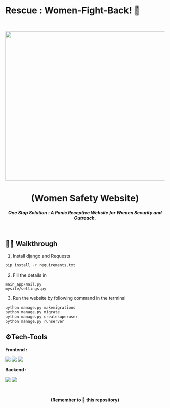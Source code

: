 # Rescue : Women-Fight-Back! 🙍
<br>
<p align="center">
  <a href="https://github.com/swapnilsparsh/Rescue">
    <img src="https://github.com/swapnilsparsh/Rescue/blob/master/main_app/static/Images/rescues.gif" width="900" height="470" >
  </a>

  <h1 align="center"><b>(Women Safety Website)</b></h1>

  <p align="center">
    <i><b> One Stop Solution : A Panic Receptive Website for Women Security and Outreach.</b></i> 
    <br />
  </p>
</p>
<br>


## 👋🏻 Walkthrough

1. Install django and Requests
 
```sh
pip install -r requirements.txt
```

2. Fill the details in
  
```
main_app/mail.py
mysite/settings.py
```

3. Run the website by following command in the terminal

```sh
python manage.py makemigrations
python manage.py migrate
python manage.py createsuperuser
python manage.py runserver
```
 
## ⚙Tech-Tools
<b> Frontend :</b>

  <img src="https://img.shields.io/badge/html5%20-%23E34F26.svg?&style=for-the-badge&logo=html5&logoColor=white"/>   <img src="https://img.shields.io/badge/css3%20-%231572B6.svg?&style=for-the-badge&logo=css3&logoColor=white"/>    <img src="https://img.shields.io/badge/bootstrap%20-%234f0599.svg?&style=for-the-badge&logo=bootstrap&logoColor=white"/>

<b> Backend :</b>

  <img src="https://img.shields.io/badge/django%20-%23092E20.svg?&style=for-the-badge&logo=django&logoColor=white"/>   <img src="https://img.shields.io/badge/sqlite-%2307405e.svg?&style=for-the-badge&logo=sqlite&logoColor=white"/>
  
<br>
  
  
<div class="footer">
  <p align="center"><b>(Remember to 🌟 this repository)</b> </p>
</div>
